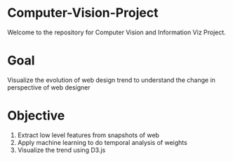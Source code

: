 # Computer-Vision-Project
Welcome to the repository for Computer Vision and Information Viz Project.
# Goal
Visualize the evolution of web design trend to understand the change in perspective of web designer 

# Objective

1. Extract low level features from snapshots of web
2. Apply machine learning to do temporal analysis of weights
3. Visualize the trend using D3.js


